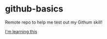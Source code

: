 # github-basics
Remote repo to help me test out my Githum skill!

[I'm learning this](http://www.chosun.com)

